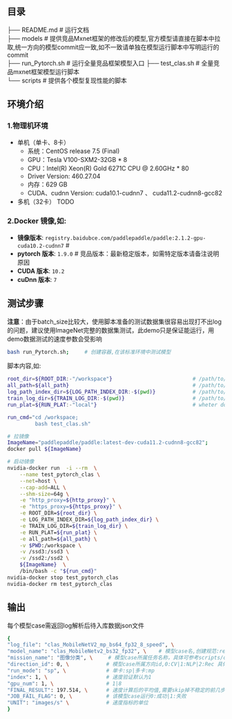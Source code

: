## 目录 

├── README.md       # 运行文档  
├── models          # 提供竞品Mxnet框架的修改后的模型,官方模型请直接在脚本中拉取,统一方向的模型commit应一致,如不一致请单独在模型运行脚本中写明运行的commit  
├── run_Pytorch.sh  # 运行全量竞品框架模型入口 
├── test_clas.sh    # 全量竞品mxnet框架模型运行脚本  
└── scripts         # 提供各个模型复现性能的脚本  
## 环境介绍
### 1.物理机环境
- 单机（单卡、8卡）
  - 系统：CentOS release 7.5 (Final)
  - GPU：Tesla V100-SXM2-32GB * 8
  - CPU：Intel(R) Xeon(R) Gold 6271C CPU @ 2.60GHz * 80
  - Driver Version: 460.27.04
  - 内存：629 GB
  - CUDA、cudnn Version: cuda10.1-cudnn7 、 cuda11.2-cudnn8-gcc82
- 多机（32卡） TODO
### 2.Docker 镜像,如:

- **镜像版本**: `registry.baidubce.com/paddlepaddle/paddle:2.1.2-gpu-cuda10.2-cudnn7`   # 
- **pytorch 版本**: `1.9.0`  # 竞品版本：最新稳定版本，如需特定版本请备注说明原因  
- **CUDA 版本**: `10.2`
- **cuDnn 版本**: `7`

## 测试步骤
**注意**：由于batch_size比较大，使用脚本准备的测试数据集很容易出现打不出log的问题，建议使用ImageNet完整的数据集测试，此demo只是保证能运行，用demo数据测试的速度参数会受影响
```bash
bash run_Pytorch.sh;     # 创建容器,在该标准环境中测试模型   
```
脚本内容,如:
```bash
root_dir=${ROOT_DIR:-"/workspace"}                          # /path/to/clas
all_path=${all_path}                                        # /path/to/dataset&whls
log_path_index_dir=${LOG_PATH_INDEX_DIR:-$(pwd)}            # /path/to/result
train_log_dir=${TRAIN_LOG_DIR:-$(pwd)}                      # /path/to/logs
run_plat=${RUN_PLAT:-"local"}                               # wheter downloading dataset

run_cmd="cd /workspace;
         bash test_clas.sh"

# 拉镜像
ImageName="paddlepaddle/paddle:latest-dev-cuda11.2-cudnn8-gcc82";
docker pull ${ImageName}

# 启动镜像
nvidia-docker run  -i --rm  \
    --name test_pytorch_clas \
    --net=host \
    --cap-add=ALL \
    --shm-size=64g \
    -e "http_proxy=${http_proxy}" \
    -e "https_proxy=${https_proxy}" \
    -e ROOT_DIR=${root_dir} \
    -e LOG_PATH_INDEX_DIR=${log_path_index_dir} \
    -e TRAIN_LOG_DIR=${train_log_dir} \
    -e RUN_PLAT=${run_plat} \
    -e all_path=${all_path} \
    -v $PWD:/workspace \
    -v /ssd3:/ssd3 \
    -v /ssd2:/ssd2 \
    ${ImageName}  \
    /bin/bash -c "${run_cmd}"
nvidia-docker stop test_pytorch_clas
nvidia-docker rm test_pytorch_clas

```

## 输出

每个模型case需返回log解析后待入库数据json文件

```bash
{
"log_file": "clas_MobileNetV2_mp_bs64_fp32_8_speed", \   
"model_name": "clas_MobileNetv2_bs32_fp32", \    # 模型case名,创建规范:repoName_模型名_bs${bs_item}_${fp_item} 如:clas_MobileNetv1_bs32_fp32
"mission_name": "图像分类", \     # 模型case所属任务名称，具体可参考scripts/config.ini      
"direction_id": 0, \            # 模型case所属方向id,0:CV|1:NLP|2:Rec 具体可参考benchmark/scripts/config.ini    
"run_mode": "sp", \             # 单卡:sp|多卡:mp
"index": 1, \                   # 速度验证默认为1
"gpu_num": 1, \                 # 1|8
"FINAL_RESULT": 197.514, \      # 速度计算后的平均值,需要skip掉不稳定的前几步值
"JOB_FAIL_FLAG": 0, \           # 该模型case运行0:成功|1:失败
"UNIT": "images/s" \            # 速度指标的单位 
}

```
